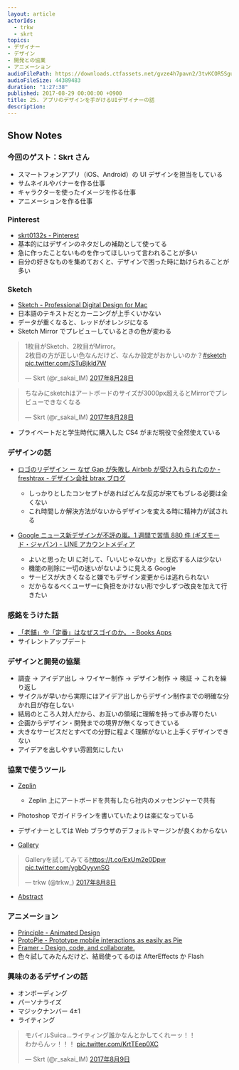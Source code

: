 ```yaml
---
layout: article
actorIds:
  - trkw
  - skrt
topics:
- デザイナー
- デザイン
- 開発との協業
- アニメーション
audioFilePath: https://downloads.ctfassets.net/gvze4h7pavn2/3tvKCOR5SguuyK6qGYAeEK/78784c83d469198810251038af644162/25.mp3
audioFileSize: 44389483
duration: "1:27:38"
published: 2017-08-29 00:00:00 +0900
title: 25. アプリのデザインを手がけるUIデザイナーの話
description:
---
```


## Show Notes

### 今回のゲスト：Skrt さん

* スマートフォンアプリ（iOS、Android）の UI デザインを担当をしている
* サムネイルやバナーを作る仕事
* キャラクターを使ったイメージを作る仕事
* アニメーションを作る仕事

### Pinterest

* [skrt0132s - Pinterest](https://www.pinterest.jp/skrt0132/)
* 基本的にはデザインのネタだしの補助として使ってる
* 急に作ったことないものを作ってほしいって言われることが多い
* 自分の好きなものを集めておくと、デザインで困った時に助けられることが多い

### Sketch

* [Sketch - Professional Digital Design for Mac](https://www.sketchapp.com/)
* 日本語のテキストだとカーニングが上手くいかない
* データが重くなると、レッドがオレンジになる
* Sketch Mirror でプレビューしているときの色が変わる

<blockquote class="twitter-tweet" data-lang="ja"><p lang="ja" dir="ltr">1枚目がSketch、2枚目がMirror。<br>2枚目の方が正しい色なんだけど、なんか設定がおかしいのか？<a href="https://twitter.com/hashtag/sketch?src=hash">#sketch</a> <a href="https://t.co/STuBjkld7W">pic.twitter.com/STuBjkld7W</a></p>&mdash; Skrt (@r_sakai_IM) <a href="https://twitter.com/r_sakai_IM/status/901976306299977728">2017年8月28日</a></blockquote>

<blockquote class="twitter-tweet" data-lang="ja"><p lang="ja" dir="ltr">ちなみにsketchはアートボードのサイズが3000px超えるとMirrorでプレビューできなくなる</p>&mdash; Skrt (@r_sakai_IM) <a href="https://twitter.com/r_sakai_IM/status/901977657222488064">2017年8月28日</a></blockquote>

* プライベートだと学生時代に購入した CS4 がまだ現役で全然使えている

### デザインの話

* [ロゴのリデザイン ー なぜ Gap が失敗し Airbnb が受け入れられたのか - freshtrax - デザイン会社 btrax ブログ](http://blog.btrax.com/jp/2017/07/12/gapandairbnb/)

  * しっかりとしたコンセプトがあればどんな反応が来てもブレる必要は全くない
  * これ時間しか解決方法がないからデザインを変える時に精神力が試される

* [Google ニュース新デザインが不評の嵐。1 週間で苦情 880 件 (ギズモード・ジャパン) - LINE アカウントメディア](http://news.line.me/issue/oa-gizmodo/522052a00da2)
  * よいと思った UI に対して、「いいじゃないか」と反応する人は少ない
  * 機能の削除に一切の迷いがないように見える Google
  * サービスが大きくなると嫌でもデザイン変更からは逃れられない
  * だからなるべくユーザーに負担をかけない形で少しずつ改良を加えて行きたい

### 感銘をうけた話

* [「老舗」や「定番」はなぜスゴイのか。 - Books Apps](http://blog.tinect.jp/?p=11627)
* サイレントアップデート

### デザインと開発の協業

* 調査 → アイデア出し → ワイヤー制作 → デザイン制作 → 検証 → これを繰り返し
* サイクルが早いから実際にはアイデア出しからデザイン制作までの明確な分かれ目が存在しない
* 結局のところ人対人だから、お互いの領域に理解を持って歩み寄りたい
* 企画からデザイン・開発までの境界が無くなってきている
* 大きなサービスだとすべての分野に程よく理解がないと上手くデザインできない
* アイデアを出しやすい雰囲気にしたい

### 協業で使うツール

* [Zeplin](https://zeplin.io/)
  * Zeplin 上にアートボードを共有したら社内のメッセンジャーで共有
* Photoshop でガイドラインを書いていたよりは楽になっている
* デザイナーとしては Web ブラウザのデフォルトマージンが良くわからない

* [Gallery](https://material.io/gallery/)

<blockquote class="twitter-tweet" data-lang="ja"><p lang="ja" dir="ltr">Galleryを試してみてる<a href="https://t.co/ExUm2e0Dpw">https://t.co/ExUm2e0Dpw</a> <a href="https://t.co/ygbOyyvnSG">pic.twitter.com/ygbOyyvnSG</a></p>&mdash; trkw (@trkw_) <a href="https://twitter.com/trkw_/status/894817224065556480">2017年8月8日</a></blockquote>

* [Abstract](https://www.goabstract.com/)

### アニメーション

* [Principle - Animated Design](http://principleformac.com/)
* [ProtoPie - Prototype mobile interactions as easily as Pie](https://www.protopie.io/)
* [Framer - Design, code, and collaborate.](https://framer.com/)
* 色々試してみたんだけど、結局使ってるのは AfterEffects か Flash

### 興味のあるデザインの話

* オンボーディング
* パーソナライズ
* マジックナンバー 4±1
* ライティング

<blockquote class="twitter-tweet" data-lang="ja"><p lang="ja" dir="ltr">モバイルSuica...ライティング誰かなんとかしてくれーッ！！<br>わからんッ！！！ <a href="https://t.co/KrtTEep0XC">pic.twitter.com/KrtTEep0XC</a></p>&mdash; Skrt (@r_sakai_IM) <a href="https://twitter.com/r_sakai_IM/status/895124457034993665">2017年8月9日</a></blockquote>
